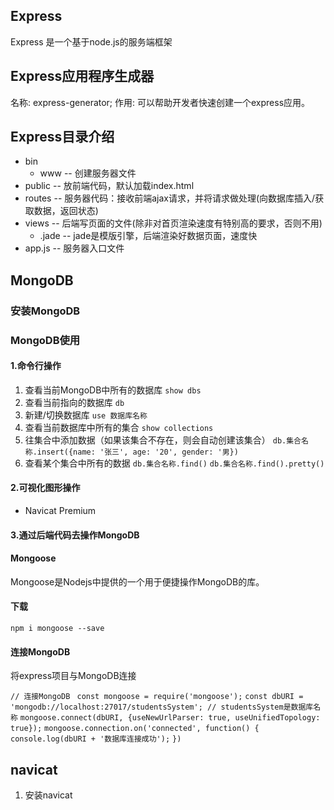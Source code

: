 ## Express
Express 是一个基于node.js的服务端框架

## Express应用程序生成器
名称: express-generator;
作用: 可以帮助开发者快速创建一个express应用。

## Express目录介绍
+ bin
    + www -- 创建服务器文件
+ public -- 放前端代码，默认加载index.html
+ routes -- 服务器代码：接收前端ajax请求，并将请求做处理(向数据库插入/获取数据，返回状态)
+ views -- 后端写页面的文件(除非对首页渲染速度有特别高的要求，否则不用)
    + .jade -- jade是模版引擎，后端渲染好数据页面，速度快
+ app.js -- 服务器入口文件

## MongoDB
### 安装MongoDB
### MongoDB使用
#### 1.命令行操作
1. 查看当前MongoDB中所有的数据库
```show dbs```
2. 查看当前指向的数据库
```db```
3. 新建/切换数据库
```use 数据库名称```
4. 查看当前数据库中所有的集合
`show collections`
5. 往集合中添加数据（如果该集合不存在，则会自动创建该集合）
`db.集合名称.insert({name: '张三', age: '20', gender: '男})`
6. 查看某个集合中所有的数据
`db.集合名称.find()`
`db.集合名称.find().pretty()`

#### 2.可视化图形操作
+ Navicat Premium

#### 3.通过后端代码去操作MongoDB
#### Mongoose
Mongoose是Nodejs中提供的一个用于便捷操作MongoDB的库。

#### 下载
`npm i mongoose --save`

#### 连接MongoDB
将express项目与MongoDB连接

`// 连接MongoDB `
`const mongoose = require('mongoose');`
`const dbURI = 'mongodb://localhost:27017/studentsSystem'; // studentsSystem是数据库名称`
```mongoose.connect(dbURI, {useNewUrlParser: true, useUnifiedTopology: true});```
```mongoose.connection.on('connected', function() {```
    ```console.log(dbURI + '数据库连接成功');```
```})```
## navicat
1. 安装navicat